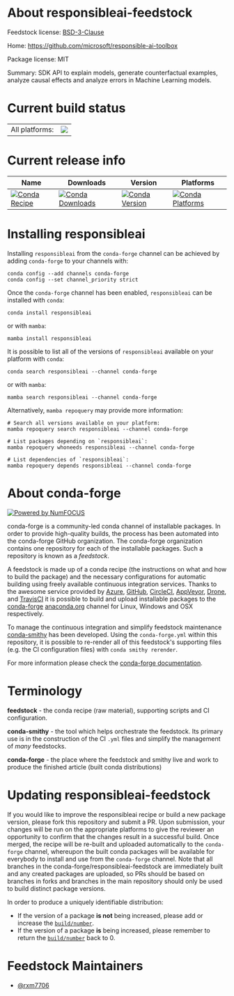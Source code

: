 About responsibleai-feedstock
=============================

Feedstock license: [BSD-3-Clause](https://github.com/conda-forge/responsibleai-feedstock/blob/main/LICENSE.txt)

Home: https://github.com/microsoft/responsible-ai-toolbox

Package license: MIT

Summary: SDK API to explain models, generate counterfactual examples, analyze causal effects and analyze errors in Machine Learning models.

Current build status
====================


<table><tr><td>All platforms:</td>
    <td>
      <a href="https://dev.azure.com/conda-forge/feedstock-builds/_build/latest?definitionId=19574&branchName=main">
        <img src="https://dev.azure.com/conda-forge/feedstock-builds/_apis/build/status/responsibleai-feedstock?branchName=main">
      </a>
    </td>
  </tr>
</table>

Current release info
====================

| Name | Downloads | Version | Platforms |
| --- | --- | --- | --- |
| [![Conda Recipe](https://img.shields.io/badge/recipe-responsibleai-green.svg)](https://anaconda.org/conda-forge/responsibleai) | [![Conda Downloads](https://img.shields.io/conda/dn/conda-forge/responsibleai.svg)](https://anaconda.org/conda-forge/responsibleai) | [![Conda Version](https://img.shields.io/conda/vn/conda-forge/responsibleai.svg)](https://anaconda.org/conda-forge/responsibleai) | [![Conda Platforms](https://img.shields.io/conda/pn/conda-forge/responsibleai.svg)](https://anaconda.org/conda-forge/responsibleai) |

Installing responsibleai
========================

Installing `responsibleai` from the `conda-forge` channel can be achieved by adding `conda-forge` to your channels with:

```
conda config --add channels conda-forge
conda config --set channel_priority strict
```

Once the `conda-forge` channel has been enabled, `responsibleai` can be installed with `conda`:

```
conda install responsibleai
```

or with `mamba`:

```
mamba install responsibleai
```

It is possible to list all of the versions of `responsibleai` available on your platform with `conda`:

```
conda search responsibleai --channel conda-forge
```

or with `mamba`:

```
mamba search responsibleai --channel conda-forge
```

Alternatively, `mamba repoquery` may provide more information:

```
# Search all versions available on your platform:
mamba repoquery search responsibleai --channel conda-forge

# List packages depending on `responsibleai`:
mamba repoquery whoneeds responsibleai --channel conda-forge

# List dependencies of `responsibleai`:
mamba repoquery depends responsibleai --channel conda-forge
```


About conda-forge
=================

[![Powered by
NumFOCUS](https://img.shields.io/badge/powered%20by-NumFOCUS-orange.svg?style=flat&colorA=E1523D&colorB=007D8A)](https://numfocus.org)

conda-forge is a community-led conda channel of installable packages.
In order to provide high-quality builds, the process has been automated into the
conda-forge GitHub organization. The conda-forge organization contains one repository
for each of the installable packages. Such a repository is known as a *feedstock*.

A feedstock is made up of a conda recipe (the instructions on what and how to build
the package) and the necessary configurations for automatic building using freely
available continuous integration services. Thanks to the awesome service provided by
[Azure](https://azure.microsoft.com/en-us/services/devops/), [GitHub](https://github.com/),
[CircleCI](https://circleci.com/), [AppVeyor](https://www.appveyor.com/),
[Drone](https://cloud.drone.io/welcome), and [TravisCI](https://travis-ci.com/)
it is possible to build and upload installable packages to the
[conda-forge](https://anaconda.org/conda-forge) [anaconda.org](https://anaconda.org/)
channel for Linux, Windows and OSX respectively.

To manage the continuous integration and simplify feedstock maintenance
[conda-smithy](https://github.com/conda-forge/conda-smithy) has been developed.
Using the ``conda-forge.yml`` within this repository, it is possible to re-render all of
this feedstock's supporting files (e.g. the CI configuration files) with ``conda smithy rerender``.

For more information please check the [conda-forge documentation](https://conda-forge.org/docs/).

Terminology
===========

**feedstock** - the conda recipe (raw material), supporting scripts and CI configuration.

**conda-smithy** - the tool which helps orchestrate the feedstock.
                   Its primary use is in the construction of the CI ``.yml`` files
                   and simplify the management of *many* feedstocks.

**conda-forge** - the place where the feedstock and smithy live and work to
                  produce the finished article (built conda distributions)


Updating responsibleai-feedstock
================================

If you would like to improve the responsibleai recipe or build a new
package version, please fork this repository and submit a PR. Upon submission,
your changes will be run on the appropriate platforms to give the reviewer an
opportunity to confirm that the changes result in a successful build. Once
merged, the recipe will be re-built and uploaded automatically to the
`conda-forge` channel, whereupon the built conda packages will be available for
everybody to install and use from the `conda-forge` channel.
Note that all branches in the conda-forge/responsibleai-feedstock are
immediately built and any created packages are uploaded, so PRs should be based
on branches in forks and branches in the main repository should only be used to
build distinct package versions.

In order to produce a uniquely identifiable distribution:
 * If the version of a package **is not** being increased, please add or increase
   the [``build/number``](https://docs.conda.io/projects/conda-build/en/latest/resources/define-metadata.html#build-number-and-string).
 * If the version of a package **is** being increased, please remember to return
   the [``build/number``](https://docs.conda.io/projects/conda-build/en/latest/resources/define-metadata.html#build-number-and-string)
   back to 0.

Feedstock Maintainers
=====================

* [@rxm7706](https://github.com/rxm7706/)


